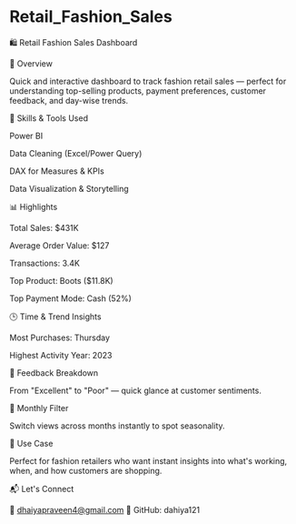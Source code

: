 # Retail_Fashion_Sales

🛍️ Retail Fashion Sales Dashboard

🚀 Overview

Quick and interactive dashboard to track fashion retail sales — perfect for understanding top-selling products, payment preferences, customer feedback, and day-wise trends.

📌 Skills & Tools Used

Power BI

Data Cleaning (Excel/Power Query)

DAX for Measures & KPIs

Data Visualization & Storytelling

📊 Highlights

Total Sales: $431K

Average Order Value: $127

Transactions: 3.4K

Top Product: Boots ($11.8K)

Top Payment Mode: Cash (52%)

🕒 Time & Trend Insights

Most Purchases: Thursday

Highest Activity Year: 2023

💬 Feedback Breakdown

From "Excellent" to "Poor" — quick glance at customer sentiments.

📅 Monthly Filter

Switch views across months instantly to spot seasonality.

📂 Use Case

Perfect for fashion retailers who want instant insights into what's working, when, and how customers are shopping.

📬 Let's Connect

📧 dhaiyapraveen4@gmail.com
🔗 GitHub: dahiya121

